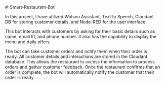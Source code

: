 #-Smart-Restaurant-Bot


In this project, I have utilized Watson Assistant, Text to Speech, Cloudant DB for storing customer details, and Node-RED for the user interface.

This bot interacts with customers by asking for their basic details such as name, email ID, and phone number. It also has the capability to display the menu and daily offers.

The bot can take customer orders and notify them when their order is ready. All customer details and interactions are stored in the Cloudant database. This allows the restaurant to access the information to process orders and gather customer feedback. Once the restaurant confirms that an order is complete, the bot will automatically notify the customer that their order is ready.




